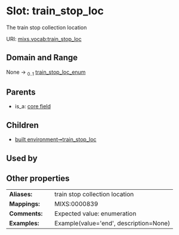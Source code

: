 
# Slot: train_stop_loc


The train stop collection location

URI: [mixs.vocab:train_stop_loc](https://w3id.org/mixs/vocab/train_stop_loc)


## Domain and Range

None &#8594;  <sub>0..1</sub> [train_stop_loc_enum](train_stop_loc_enum.md)

## Parents

 *  is_a: [core field](core_field.md)

## Children

 *  [built environment➞train_stop_loc](built_environment_train_stop_loc.md)

## Used by


## Other properties

|  |  |  |
| --- | --- | --- |
| **Aliases:** | | train stop collection location |
| **Mappings:** | | MIXS:0000839 |
| **Comments:** | | Expected value: enumeration |
| **Examples:** | | Example(value='end', description=None) |

